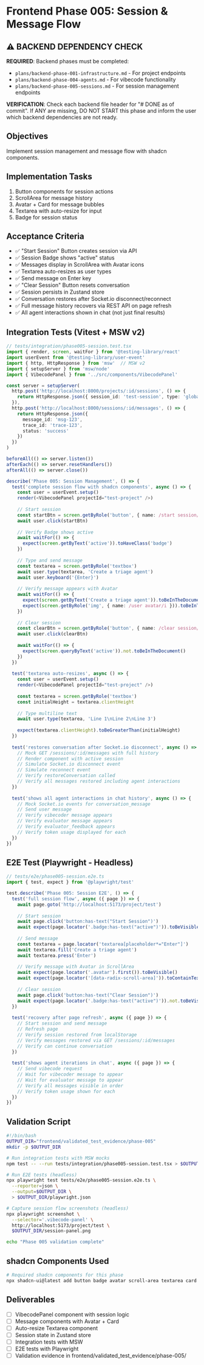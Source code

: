 # Frontend Phase 005: Session & Message Flow

## ⚠️ BACKEND DEPENDENCY CHECK
**REQUIRED**: Backend phases must be completed:
- `plans/backend-phase-001-infrastructure.md` - For project endpoints
- `plans/backend-phase-004-agents.md` - For vibecode functionality  
- `plans/backend-phase-005-sessions.md` - For session management endpoints

**VERIFICATION**: Check each backend file header for "# DONE as of commit". If ANY are missing, DO NOT START this phase and inform the user which backend dependencies are not ready.

## Objectives
Implement session management and message flow with shadcn components.

## Implementation Tasks
1. Button components for session actions
2. ScrollArea for message history
3. Avatar + Card for message bubbles
4. Textarea with auto-resize for input
5. Badge for session status

## Acceptance Criteria
- ✅ "Start Session" Button creates session via API
- ✅ Session Badge shows "active" status
- ✅ Messages display in ScrollArea with Avatar icons
- ✅ Textarea auto-resizes as user types
- ✅ Send message on Enter key
- ✅ "Clear Session" Button resets conversation
- ✅ Session persists in Zustand store
- ✅ Conversation restores after Socket.io disconnect/reconnect
- ✅ Full message history recovers via REST API on page refresh
- ✅ All agent interactions shown in chat (not just final results)

## Integration Tests (Vitest + MSW v2)
```typescript
// tests/integration/phase005-session.test.tsx
import { render, screen, waitFor } from '@testing-library/react'
import userEvent from '@testing-library/user-event'
import { http, HttpResponse } from 'msw'  // MSW v2
import { setupServer } from 'msw/node'
import { VibecodePanel } from '../src/components/VibecodePanel'

const server = setupServer(
  http.post('http://localhost:8000/projects/:id/sessions', () => {
    return HttpResponse.json({ session_id: 'test-session', type: 'global' })
  }),
  http.post('http://localhost:8000/sessions/:id/messages', () => {
    return HttpResponse.json({
      message_id: 'msg-123',
      trace_id: 'trace-123',
      status: 'success'
    })
  })
)

beforeAll(() => server.listen())
afterEach(() => server.resetHandlers())
afterAll(() => server.close())

describe('Phase 005: Session Management', () => {
  test('complete session flow with shadcn components', async () => {
    const user = userEvent.setup()
    render(<VibecodePanel projectId="test-project" />)
    
    // Start session
    const startBtn = screen.getByRole('button', { name: /start session/i })
    await user.click(startBtn)
    
    // Verify Badge shows active
    await waitFor(() => {
      expect(screen.getByText('active')).toHaveClass('badge')
    })
    
    // Type and send message
    const textarea = screen.getByRole('textbox')
    await user.type(textarea, 'Create a triage agent')
    await user.keyboard('{Enter}')
    
    // Verify message appears with Avatar
    await waitFor(() => {
      expect(screen.getByText('Create a triage agent')).toBeInTheDocument()
      expect(screen.getByRole('img', { name: /user avatar/i })).toBeInTheDocument()
    })
    
    // Clear session
    const clearBtn = screen.getByRole('button', { name: /clear session/i })
    await user.click(clearBtn)
    
    await waitFor(() => {
      expect(screen.queryByText('active')).not.toBeInTheDocument()
    })
  })
  
  test('textarea auto-resizes', async () => {
    const user = userEvent.setup()
    render(<VibecodePanel projectId="test-project" />)
    
    const textarea = screen.getByRole('textbox')
    const initialHeight = textarea.clientHeight
    
    // Type multiline text
    await user.type(textarea, 'Line 1\nLine 2\nLine 3')
    
    expect(textarea.clientHeight).toBeGreaterThan(initialHeight)
  })
  
  test('restores conversation after Socket.io disconnect', async () => {
    // Mock GET /sessions/:id/messages with full history
    // Render component with active session
    // Simulate Socket.io disconnect event
    // Simulate reconnect event
    // Verify restoreConversation called
    // Verify all messages restored including agent interactions
  })
  
  test('shows all agent interactions in chat history', async () => {
    // Mock Socket.io events for conversation_message
    // Send user message
    // Verify vibecoder message appears
    // Verify evaluator message appears
    // Verify evaluator_feedback appears
    // Verify token usage displayed for each
  })
})
```

## E2E Test (Playwright - Headless)
```typescript
// tests/e2e/phase005-session.e2e.ts
import { test, expect } from '@playwright/test'

test.describe('Phase 005: Session E2E', () => {
  test('full session flow', async ({ page }) => {
    await page.goto('http://localhost:5173/project/test')
    
    // Start session
    await page.click('button:has-text("Start Session")')
    await expect(page.locator('.badge:has-text("active")')).toBeVisible()
    
    // Send message
    const textarea = page.locator('textarea[placeholder*="Enter"]')
    await textarea.fill('Create a triage agent')
    await textarea.press('Enter')
    
    // Verify message with Avatar in ScrollArea
    await expect(page.locator('.avatar').first()).toBeVisible()
    await expect(page.locator('[data-radix-scroll-area]')).toContainText('Create a triage agent')
    
    // Clear session
    await page.click('button:has-text("Clear Session")')
    await expect(page.locator('.badge:has-text("active")')).not.toBeVisible()
  })
  
  test('recovery after page refresh', async ({ page }) => {
    // Start session and send message
    // Refresh page
    // Verify session restored from localStorage
    // Verify messages restored via GET /sessions/:id/messages
    // Verify can continue conversation
  })
  
  test('shows agent iterations in chat', async ({ page }) => {
    // Send vibecode request
    // Wait for vibecoder message to appear
    // Wait for evaluator message to appear
    // Verify all messages visible in order
    // Verify token usage shown for each
  })
})
```

## Validation Script
```bash
#!/bin/bash
OUTPUT_DIR="frontend/validated_test_evidence/phase-005"
mkdir -p $OUTPUT_DIR

# Run integration tests with MSW mocks
npm test -- --run tests/integration/phase005-session.test.tsx > $OUTPUT_DIR/vitest.log 2>&1

# Run E2E tests (headless)
npx playwright test tests/e2e/phase005-session.e2e.ts \
  --reporter=json \
  --output=$OUTPUT_DIR \
  > $OUTPUT_DIR/playwright.json

# Capture session flow screenshots (headless)
npx playwright screenshot \
  --selector='.vibecode-panel' \
  http://localhost:5173/project/test \
  $OUTPUT_DIR/session-panel.png

echo "Phase 005 validation complete"
```

## shadcn Components Used
```bash
# Required shadcn components for this phase
npx shadcn-ui@latest add button badge avatar scroll-area textarea card
```

## Deliverables
- [ ] VibecodePanel component with session logic
- [ ] Message components with Avatar + Card
- [ ] Auto-resize Textarea component
- [ ] Session state in Zustand store
- [ ] Integration tests with MSW
- [ ] E2E tests with Playwright
- [ ] Validation evidence in frontend/validated_test_evidence/phase-005/